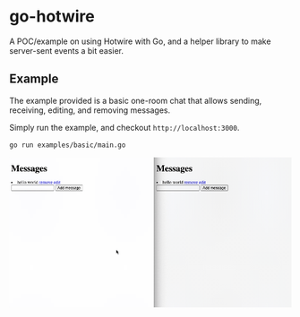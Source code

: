 # go-hotwire

A POC/example on using Hotwire with Go, and a helper library to make server-sent
events a bit easier.

## Example

The example provided is a basic one-room chat that allows sending, receiving,
editing, and removing messages.

Simply run the example, and checkout `http://localhost:3000`.

```sh
go run examples/basic/main.go
```

![README-example.gif](README-example.gif)
